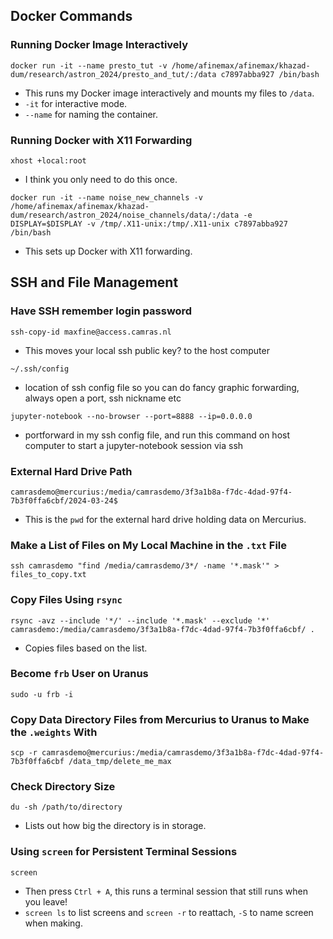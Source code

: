 ## Docker Commands

### Running Docker Image Interactively

`docker run -it --name presto_tut -v /home/afinemax/afinemax/khazad-dum/research/astron_2024/presto_and_tut/:/data c7897abba927 /bin/bash`
- This runs my Docker image interactively and mounts my files to `/data`.
- `-it` for interactive mode.
- `--name` for naming the container.

### Running Docker with X11 Forwarding

`xhost +local:root` 
- I think you only need to do this once.

`docker run -it --name noise_new_channels -v /home/afinemax/afinemax/khazad-dum/research/astron_2024/noise_channels/data/:/data -e DISPLAY=$DISPLAY -v /tmp/.X11-unix:/tmp/.X11-unix c7897abba927 /bin/bash`
- This sets up Docker with X11 forwarding.

## SSH and File Management

### Have SSH remember login password 

`ssh-copy-id maxfine@access.camras.nl`
- This moves your local ssh public key? to the host computer

`~/.ssh/config`
- location of ssh config file so you can do fancy graphic forwarding, always open a port, ssh nickname etc

`jupyter-notebook --no-browser --port=8888 --ip=0.0.0.0`
- portforward in my ssh config file, and run this command on host computer to start a jupyter-notebook session via ssh

### External Hard Drive Path

`camrasdemo@mercurius:/media/camrasdemo/3f3a1b8a-f7dc-4dad-97f4-7b3f0ffa6cbf/2024-03-24$`
- This is the `pwd` for the external hard drive holding data on Mercurius.

### Make a List of Files on My Local Machine in the `.txt` File

`ssh camrasdemo "find /media/camrasdemo/3*/ -name '*.mask'" > files_to_copy.txt`

### Copy Files Using `rsync`

`rsync -avz --include '*/' --include '*.mask' --exclude '*' camrasdemo:/media/camrasdemo/3f3a1b8a-f7dc-4dad-97f4-7b3f0ffa6cbf/ .`
- Copies files based on the list.

### Become `frb` User on Uranus

`sudo -u frb -i`

### Copy Data Directory Files from Mercurius to Uranus to Make the `.weights` With

`scp -r camrasdemo@mercurius:/media/camrasdemo/3f3a1b8a-f7dc-4dad-97f4-7b3f0ffa6cbf /data_tmp/delete_me_max`

### Check Directory Size

`du -sh /path/to/directory`
- Lists out how big the directory is in storage.

### Using `screen` for Persistent Terminal Sessions

`screen` 
- Then press `Ctrl + A`, this runs a terminal session that still runs when you leave!
- `screen ls` to list screens and `screen -r` to reattach, `-S` to name screen when making.

